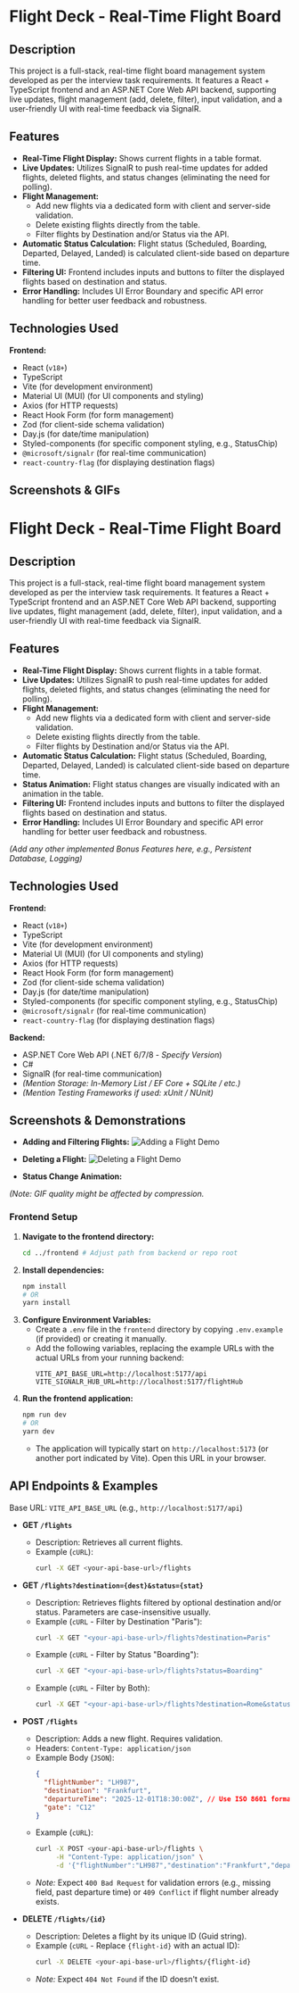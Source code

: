 # Flight Deck - Real-Time Flight Board

## Description

This project is a full-stack, real-time flight board management system developed as per the interview task requirements. It features a React + TypeScript frontend and an ASP.NET Core Web API backend, supporting live updates, flight management (add, delete, filter), input validation, and a user-friendly UI with real-time feedback via SignalR.

## Features

* **Real-Time Flight Display:** Shows current flights in a table format.
* **Live Updates:** Utilizes SignalR to push real-time updates for added flights, deleted flights, and status changes (eliminating the need for polling).
* **Flight Management:**
    * Add new flights via a dedicated form with client and server-side validation.
    * Delete existing flights directly from the table.
    * Filter flights by Destination and/or Status via the API.
* **Automatic Status Calculation:** Flight status (Scheduled, Boarding, Departed, Delayed, Landed) is calculated client-side based on departure time.
* **Filtering UI:** Frontend includes inputs and buttons to filter the displayed flights based on destination and status.
* **Error Handling:** Includes UI Error Boundary and specific API error handling for better user feedback and robustness.

## Technologies Used

**Frontend:**

* React (`v18+`)
* TypeScript
* Vite (for development environment)
* Material UI (MUI) (for UI components and styling)
* Axios (for HTTP requests)
* React Hook Form (for form management)
* Zod (for client-side schema validation)
* Day.js (for date/time manipulation)
* Styled-components (for specific component styling, e.g., StatusChip)
* `@microsoft/signalr` (for real-time communication)
* `react-country-flag` (for displaying destination flags)

## Screenshots & GIFs
# Flight Deck - Real-Time Flight Board

## Description

This project is a full-stack, real-time flight board management system developed as per the interview task requirements. It features a React + TypeScript frontend and an ASP.NET Core Web API backend, supporting live updates, flight management (add, delete, filter), input validation, and a user-friendly UI with real-time feedback via SignalR.

## Features

* **Real-Time Flight Display:** Shows current flights in a table format.
* **Live Updates:** Utilizes SignalR to push real-time updates for added flights, deleted flights, and status changes (eliminating the need for polling).
* **Flight Management:**
    * Add new flights via a dedicated form with client and server-side validation.
    * Delete existing flights directly from the table.
    * Filter flights by Destination and/or Status via the API.
* **Automatic Status Calculation:** Flight status (Scheduled, Boarding, Departed, Delayed, Landed) is calculated client-side based on departure time.
* **Status Animation:** Flight status changes are visually indicated with an animation in the table.
* **Filtering UI:** Frontend includes inputs and buttons to filter the displayed flights based on destination and status.
* **Error Handling:** Includes UI Error Boundary and specific API error handling for better user feedback and robustness.

*(Add any other implemented Bonus Features here, e.g., Persistent Database, Logging)*

## Technologies Used

**Frontend:**

* React (`v18+`)
* TypeScript
* Vite (for development environment)
* Material UI (MUI) (for UI components and styling)
* Axios (for HTTP requests)
* React Hook Form (for form management)
* Zod (for client-side schema validation)
* Day.js (for date/time manipulation)
* Styled-components (for specific component styling, e.g., StatusChip)
* `@microsoft/signalr` (for real-time communication)
* `react-country-flag` (for displaying destination flags)

**Backend:**

* ASP.NET Core Web API (.NET 6/7/8 - *Specify Version*)
* C#
* SignalR (for real-time communication)
* *(Mention Storage: In-Memory List / EF Core + SQLite / etc.)*
* *(Mention Testing Frameworks if used: xUnit / NUnit)*

## Screenshots & Demonstrations

* **Adding and Filtering Flights:**
    ![Adding a Flight Demo](docs/media/add_flight.gif)

* **Deleting a Flight:**
    ![Deleting a Flight Demo](docs/media/remove_flight.gif)

* **Status Change Animation:**

*(Note: GIF quality might be affected by compression.*

### Frontend Setup

1.  **Navigate to the frontend directory:**
    ```bash
    cd ../frontend # Adjust path from backend or repo root
    ```
2.  **Install dependencies:**
    ```bash
    npm install
    # OR
    yarn install
    ```
3.  **Configure Environment Variables:**
    * Create a `.env` file in the `frontend` directory by copying `.env.example` (if provided) or creating it manually.
    * Add the following variables, replacing the example URLs with the actual URLs from your running backend:
        ```dotenv
        VITE_API_BASE_URL=http://localhost:5177/api
        VITE_SIGNALR_HUB_URL=http://localhost:5177/flightHub
        ```
4.  **Run the frontend application:**
    ```bash
    npm run dev
    # OR
    yarn dev
    ```
    * The application will typically start on `http://localhost:5173` (or another port indicated by Vite). Open this URL in your browser.

## API Endpoints & Examples

Base URL: `VITE_API_BASE_URL` (e.g., `http://localhost:5177/api`)

* **GET `/flights`**
    * Description: Retrieves all current flights.
    * Example (`cURL`):
        ```bash
        curl -X GET <your-api-base-url>/flights
        ```

* **GET `/flights?destination={dest}&status={stat}`**
    * Description: Retrieves flights filtered by optional destination and/or status. Parameters are case-insensitive usually.
    * Example (`cURL` - Filter by Destination "Paris"):
        ```bash
        curl -X GET "<your-api-base-url>/flights?destination=Paris"
        ```
    * Example (`cURL` - Filter by Status "Boarding"):
        ```bash
        curl -X GET "<your-api-base-url>/flights?status=Boarding"
        ```
    * Example (`cURL` - Filter by Both):
        ```bash
        curl -X GET "<your-api-base-url>/flights?destination=Rome&status=Delayed"
        ```

* **POST `/flights`**
    * Description: Adds a new flight. Requires validation.
    * Headers: `Content-Type: application/json`
    * Example Body (`JSON`):
        ```json
        {
          "flightNumber": "LH987",
          "destination": "Frankfurt",
          "departureTime": "2025-12-01T18:30:00Z", // Use ISO 8601 format (UTC recommended)
          "gate": "C12"
        }
        ```
    * Example (`cURL`):
        ```bash
        curl -X POST <your-api-base-url>/flights \
             -H "Content-Type: application/json" \
             -d '{"flightNumber":"LH987","destination":"Frankfurt","departureTime":"2025-12-01T18:30:00Z","gate":"C12"}'
        ```
    * *Note:* Expect `400 Bad Request` for validation errors (e.g., missing field, past departure time) or `409 Conflict` if flight number already exists.

* **DELETE `/flights/{id}`**
    * Description: Deletes a flight by its unique ID (Guid string).
    * Example (`cURL` - Replace `{flight-id}` with an actual ID):
        ```bash
        curl -X DELETE <your-api-base-url>/flights/{flight-id}
        ```
    * *Note:* Expect `404 Not Found` if the ID doesn't exist.
